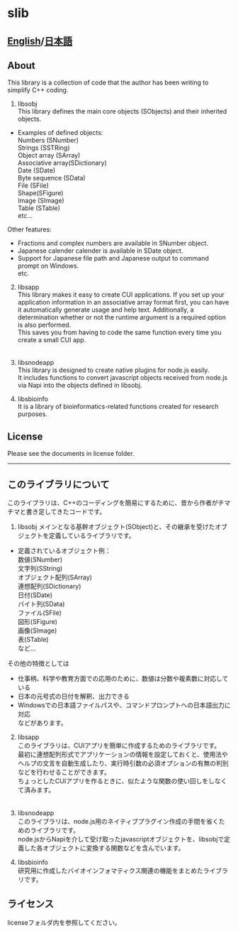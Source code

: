# slib
## [English](#About)/[日本語](#このライブラリについて)

## About
This library is a collection of code that the author has been writing to simplify C++ coding.  

1. libsobj  
This library defines the main core objects (SObjects) and their inherited objects.  
* Examples of defined objects:  
Numbers (SNumber)  
Strings (SSTRing)  
Object array (SArray)  
Associative array(SDictionary)  
Date (SDate)  
Byte sequence (SData)  
File (SFile)  
Shape(SFigure)  
Image (SImage)  
Table (STable)  
etc...  
  
Other features:  
* Fractions and complex numbers are available in SNumber object.  
* Japanese calender calender is available in SDate object.  
* Support for Japanese file path and Japanese output to command prompt on Windows.  
etc.  

2. libsapp  
This library makes it easy to create CUI applications. If you set up your application information in an associative array format first, you can have it automatically generate usage and help text. Additionally, a determination whether or not the runtime argument is a required option is also performed.  
This saves you from having to code the same function every time you create a small CUI app.  
　　
3. libsnodeapp  
This library is designed to create native plugins for node.js easily.  
It includes functions to convert javascript objects received from node.js via Napi into the objects defined in libsobj.  

4. libsbioinfo  
It is a library of bioinformatics-related functions created for research purposes.

## License
Please see the documents in license folder.

---

## このライブラリについて
このライブラリは、C++のコーディングを簡易にするために、昔から作者がチマチマと書き足してきたコードです。  

1. libsobj
メインとなる基幹オブジェクト(SObject)と、その継承を受けたオブジェクトを定義しているライブラリです。  
* 定義されているオブジェクト例：  
数値(SNumber)  
文字列(SString)  
オブジェクト配列(SArray)  
連想配列(SDictionary)  
日付(SDate)  
バイト列(SData)  
ファイル(SFile)  
図形(SFigure)  
画像(SImage)  
表(STable)  
など...  
  
その他の特徴としては  
* 仕事柄、科学や教育方面での応用のために、数値は分数や複素数に対応している  
* 日本の元号式の日付を解釈、出力できる  
* Windowsでの日本語ファイルパスや、コマンドプロンプトへの日本語出力に対応  
などがあります。  

2. libsapp  
このライブラリは、CUIアプリを簡単に作成するためのライブラリです。  
最初に連想配列形式でアプリケーションの情報を設定しておくと、使用法やヘルプの文言を自動生成したり、実行時引数の必須オプションの有無の判別などを行わせることができます。  
ちょっとしたCUIアプリを作るときに、似たような関数の使い回しをしなくて済みます。  
　　
3. libsnodeapp  
このライブラリは、node.js用のネイティブプラグイン作成の手間を省くためのライブラリです。  
node.jsからNapiを介して受け取ったjavascriptオブジェクトを、libsobjで定義した各オブジェクトに変換する関数などを含んでいます。  

4. libsbioinfo  
研究用に作成したバイオインフォマティクス関連の機能をまとめたライブラリです。


## ライセンス
licenseフォルダ内を参照してください。
